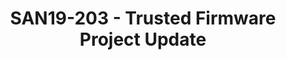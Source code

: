---
youtube_video_url: https://www.youtube.com/watch?v=I2rhuiYyqas
amazon_s3_presentation_url: https://static.linaro.org/connect/san19/presentations/san19-203.pdf
amazon_s3_video_url: https://static.linaro.org/connect/san19/videos/san19-203.mp4
categories:
- san19
description: Hosted by the Board chairs for the Trusted Firmware community project,
  this will be an update of development progress for Trusted Firmware M and Trusted
  Firmware A.<br><br>
image: /assets/images/featured-images/san19/SAN19-203.png
session_attendee_num: '69'
session_id: SAN19-203
session_room: Sunset 3 (Session 3)
session_slot:
  end_time: '2019-09-24 15:50:00'
  start_time: '2019-09-24 15:00:00'
session_speakers:
- speaker_bio: Generalist, glue, and operational interface.
  speaker_company: Linaro
  speaker_image: /assets/images/speakers/san19/bill-fletcher.jpg
  speaker_location: UK
  speaker_name: Bill Fletcher
  speaker_position: Field Engineering
  speaker_url: ''
  speaker_username: billfletcher2
- speaker_bio: Director of Open Source Software responsible for Open Source Firmware
    (Trusted Firmware, UEFI, SCP), Linux Kernel and KVM.
  speaker_company: Arm
  speaker_image: /assets/images/speakers/san19/matteo-carlini.jpg
  speaker_location: matteo.carlini@arm.com
  speaker_name: Matteo Carlini
  speaker_position: Director of Software Technology Management
  speaker_url: https://www.linkedin.com/in/matteo-carlini-3448a74/
  speaker_username: matteo.carlini
session_track: Security
tag: session
tags:
- Machine Learning/AI
- ' IoT and Embedded'
- ' Industrial'
- ' Open Source Development'
title: SAN19-203 - Trusted Firmware Project Update
---